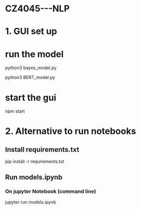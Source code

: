 # CZ4045---NLP

# 1. GUI set up

# run the model

python3 bayes_model.py

python3 BERT_model.py

# start the gui

npm start

# 2. Alternative to run notebooks

## Install requirements.txt

pip install -r requirements.txt

## Run models.ipynb

### On jupyter Notebook (command line)

jupyter run models.ipynb
